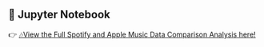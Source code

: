 ## 📂 Jupyter Notebook  
👉 [🎶View the Full Spotify and Apple Music Data Comparison Analysis here!](https://github.com/hypetony/spotify-and-apple/blob/main/Untitled.ipynb)  
